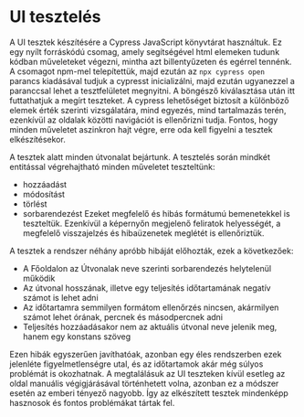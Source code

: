 # UI tesztelés

A UI tesztek készítésére a Cypress JavaScript könyvtárat használtuk. Ez egy nyílt forráskódú csomag, amely segítségével html elemeken tudunk kódban műveleteket végezni, mintha azt billentyűzeten és egérrel tennénk.
A csomagot npm-mel telepítettük, majd ezután az `npx cypress open` parancs kiadásával tudjuk a cypresst inicializálni, majd ezután ugyanezzel a paranccsal lehet a tesztfelületet megnyitni. A böngésző kiválasztása után itt futtathatjuk a megírt teszteket.
A cypress lehetőséget biztosít a különböző elemek érték szerinti vizsgálatára, mind egyezés, mind tartalmazás terén, ezenkívül az oldalak közötti navigációt is ellenőrizni tudja.
Fontos, hogy minden műveletet aszinkron hajt végre, erre oda kell figyelni a tesztek elkészítésekor.

A tesztek alatt minden útvonalat bejártunk.
A tesztelés során mindkét entitással végrehajtható minden műveletet teszteltünk:
- hozzáadást
- módosítást
- törlést
- sorbarendezést
Ezeket megfelelő és hibás formátumú bemenetekkel is teszteltük.  Ezenkívül a képernyőn megjelenő feliratok helyességét, a megfelelő visszajelzés és hibaüzenetek meglétét is ellenőriztük. 

A tesztek a rendszer néhány apróbb hibáját előhozták, ezek a következőek:
- A Főoldalon az Útvonalak neve szerinti sorbarendezés helytelenül működik
- Az útvonal hosszának, illetve egy teljesítés időtartamának negatív számot is lehet adni
- Az időtartamra semmilyen formátom ellenőrzés nincsen, akármilyen számot lehet órának, percnek és másodpercnek adni
- Teljesítés hozzáadásakor nem az aktuális útvonal neve jelenik meg, hanem egy konstans szöveg

Ezen hibák egyszerűen javíthatóak, azonban egy éles rendszerben ezek jelenléte figyelmetlenségre utal, és az időtartamok akár még súlyos problémát is okozhatnak.
A megtalálásuk az UI teszteken kívül esetleg az oldal manuális végigjárásával történhetett volna, azonban ez a módszer esetén az emberi tényező nagyobb.
Így az elkészített tesztek mindenképp hasznosok és fontos problémákat tártak fel.
